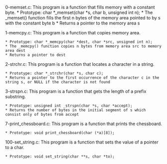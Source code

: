 0-memset.c: This program is a function that fills memory with a constant byte.
	* Prototype: char *_memset(char *s, char b, unsigned int n);
	* The _memset() function fills the first n bytes of the memory area pointed to by s with the constant byte b
	* Returns a pointer to the memory area s

1-memcpy.c: This program is a function that copies memory area.

	* Prototype: char *_memcpy(char *dest, char *src, unsigned int n);
	* The _memcpy() function copies n bytes from memory area src to memory area dest
	* Returns a pointer to dest

2-strchr.c: This program is a function that locates a character in a string.

	* Prototype: char *_strchr(char *s, char c);
	* Returns a pointer to the first occurrence of the character c in the string s, or NULL if the character is not found

3-strspn.c: This program is a function that gets the length of a prefix substring.

	* Prototype: unsigned int _strspn(char *s, char *accept);
	* Returns the number of bytes in the initial segment of s which consist only of bytes from accept

7-print_chessboard.c: This program is a function that prints the chessboard.

	* Prototype: void print_chessboard(char (*a)[8]);

100-set_string.c: This program is a function that sets the value of a pointer to a char.

	* Prototype: void set_string(char **s, char *to);
